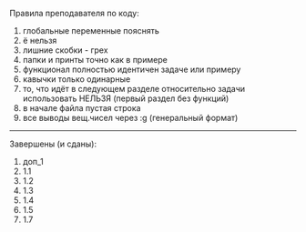 Правила преподавателя по коду:

1. глобальные переменные пояснять
2. ё нельзя
3. лишние скобки - грех
4. папки и принты точно как в примере
5. функционал полностью идентичен задаче или примеру
6. кавычки только одинарные
7. то, что идёт в следующем разделе относительно задачи использовать НЕЛЬЗЯ (первый раздел без функций)
8. в начале файла пустая строка
9. все выводы вещ.чисел через :g (генеральный формат)

---

Завершены (и сданы):

1. доп_1
2. 1.1
3. 1.2
4. 1.3
5. 1.4
6. 1.5
7. 1.7